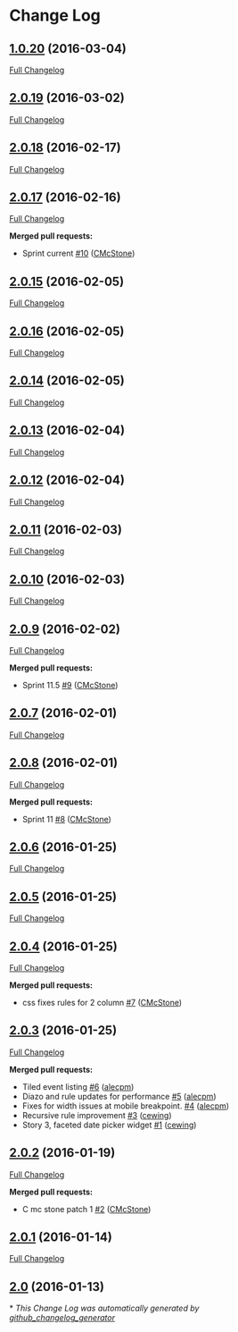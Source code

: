 # Change Log

## [1.0.20](https://github.com/ucdavis/dssweb.buildout/tree/1.0.20) (2016-03-04)
[Full Changelog](https://github.com/ucdavis/dssweb.buildout/compare/2.0.19...1.0.20)

## [2.0.19](https://github.com/ucdavis/dssweb.buildout/tree/2.0.19) (2016-03-02)
[Full Changelog](https://github.com/ucdavis/dssweb.buildout/compare/2.0.18...2.0.19)

## [2.0.18](https://github.com/ucdavis/dssweb.buildout/tree/2.0.18) (2016-02-17)
[Full Changelog](https://github.com/ucdavis/dssweb.buildout/compare/2.0.17...2.0.18)

## [2.0.17](https://github.com/ucdavis/dssweb.buildout/tree/2.0.17) (2016-02-16)
[Full Changelog](https://github.com/ucdavis/dssweb.buildout/compare/2.0.15...2.0.17)

**Merged pull requests:**

- Sprint current [\#10](https://github.com/ucdavis/dssweb.buildout/pull/10) ([CMcStone](https://github.com/CMcStone))

## [2.0.15](https://github.com/ucdavis/dssweb.buildout/tree/2.0.15) (2016-02-05)
[Full Changelog](https://github.com/ucdavis/dssweb.buildout/compare/2.0.16...2.0.15)

## [2.0.16](https://github.com/ucdavis/dssweb.buildout/tree/2.0.16) (2016-02-05)
[Full Changelog](https://github.com/ucdavis/dssweb.buildout/compare/2.0.14...2.0.16)

## [2.0.14](https://github.com/ucdavis/dssweb.buildout/tree/2.0.14) (2016-02-05)
[Full Changelog](https://github.com/ucdavis/dssweb.buildout/compare/2.0.13...2.0.14)

## [2.0.13](https://github.com/ucdavis/dssweb.buildout/tree/2.0.13) (2016-02-04)
[Full Changelog](https://github.com/ucdavis/dssweb.buildout/compare/2.0.12...2.0.13)

## [2.0.12](https://github.com/ucdavis/dssweb.buildout/tree/2.0.12) (2016-02-04)
[Full Changelog](https://github.com/ucdavis/dssweb.buildout/compare/2.0.11...2.0.12)

## [2.0.11](https://github.com/ucdavis/dssweb.buildout/tree/2.0.11) (2016-02-03)
[Full Changelog](https://github.com/ucdavis/dssweb.buildout/compare/2.0.10...2.0.11)

## [2.0.10](https://github.com/ucdavis/dssweb.buildout/tree/2.0.10) (2016-02-03)
[Full Changelog](https://github.com/ucdavis/dssweb.buildout/compare/2.0.9...2.0.10)

## [2.0.9](https://github.com/ucdavis/dssweb.buildout/tree/2.0.9) (2016-02-02)
[Full Changelog](https://github.com/ucdavis/dssweb.buildout/compare/2.0.7...2.0.9)

**Merged pull requests:**

- Sprint 11.5 [\#9](https://github.com/ucdavis/dssweb.buildout/pull/9) ([CMcStone](https://github.com/CMcStone))

## [2.0.7](https://github.com/ucdavis/dssweb.buildout/tree/2.0.7) (2016-02-01)
[Full Changelog](https://github.com/ucdavis/dssweb.buildout/compare/2.0.8...2.0.7)

## [2.0.8](https://github.com/ucdavis/dssweb.buildout/tree/2.0.8) (2016-02-01)
[Full Changelog](https://github.com/ucdavis/dssweb.buildout/compare/2.0.6...2.0.8)

**Merged pull requests:**

- Sprint 11 [\#8](https://github.com/ucdavis/dssweb.buildout/pull/8) ([CMcStone](https://github.com/CMcStone))

## [2.0.6](https://github.com/ucdavis/dssweb.buildout/tree/2.0.6) (2016-01-25)
[Full Changelog](https://github.com/ucdavis/dssweb.buildout/compare/2.0.5...2.0.6)

## [2.0.5](https://github.com/ucdavis/dssweb.buildout/tree/2.0.5) (2016-01-25)
[Full Changelog](https://github.com/ucdavis/dssweb.buildout/compare/2.0.4...2.0.5)

## [2.0.4](https://github.com/ucdavis/dssweb.buildout/tree/2.0.4) (2016-01-25)
[Full Changelog](https://github.com/ucdavis/dssweb.buildout/compare/2.0.3...2.0.4)

**Merged pull requests:**

- css fixes rules for 2 column [\#7](https://github.com/ucdavis/dssweb.buildout/pull/7) ([CMcStone](https://github.com/CMcStone))

## [2.0.3](https://github.com/ucdavis/dssweb.buildout/tree/2.0.3) (2016-01-25)
[Full Changelog](https://github.com/ucdavis/dssweb.buildout/compare/2.0.2...2.0.3)

**Merged pull requests:**

- Tiled event listing [\#6](https://github.com/ucdavis/dssweb.buildout/pull/6) ([alecpm](https://github.com/alecpm))
- Diazo and rule updates for performance [\#5](https://github.com/ucdavis/dssweb.buildout/pull/5) ([alecpm](https://github.com/alecpm))
- Fixes for width issues at mobile breakpoint. [\#4](https://github.com/ucdavis/dssweb.buildout/pull/4) ([alecpm](https://github.com/alecpm))
- Recursive rule improvement [\#3](https://github.com/ucdavis/dssweb.buildout/pull/3) ([cewing](https://github.com/cewing))
- Story 3, faceted date picker widget [\#1](https://github.com/ucdavis/dssweb.buildout/pull/1) ([cewing](https://github.com/cewing))

## [2.0.2](https://github.com/ucdavis/dssweb.buildout/tree/2.0.2) (2016-01-19)
[Full Changelog](https://github.com/ucdavis/dssweb.buildout/compare/2.0.1...2.0.2)

**Merged pull requests:**

- C mc stone patch 1 [\#2](https://github.com/ucdavis/dssweb.buildout/pull/2) ([CMcStone](https://github.com/CMcStone))

## [2.0.1](https://github.com/ucdavis/dssweb.buildout/tree/2.0.1) (2016-01-14)
[Full Changelog](https://github.com/ucdavis/dssweb.buildout/compare/2.0...2.0.1)

## [2.0](https://github.com/ucdavis/dssweb.buildout/tree/2.0) (2016-01-13)


\* *This Change Log was automatically generated by [github_changelog_generator](https://github.com/skywinder/Github-Changelog-Generator)*